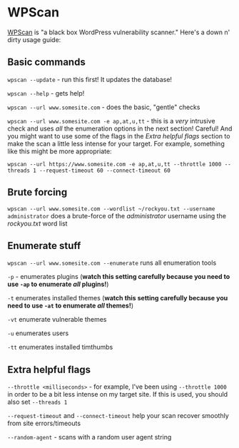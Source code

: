 # WPScan
[WPScan](https://wpscan.org/) is "a black box WordPress vulnerability scanner."  Here's a down n' dirty usage guide:

## Basic commands

`wpscan --update` - run this first!  It updates the database!

`wpscan --help` - gets help!

`wpscan --url www.somesite.com` - does the basic, "gentle" checks

`wpscan --url www.somesite.com -e ap,at,u,tt` - this is a *very* intrusive check and uses *all* the enumeration options in the next section!  Careful!  And you might want to use some of the flags in the *Extra helpful flags* section to make the scan a little less intense for your target.  For example, something like this might be more appropriate:

`wpscan --url https://www.somesite.com -e ap,at,u,tt --throttle 1000 --threads 1 --request-timeout 60 --connect-timeout 60`

## Brute forcing
`wpscan --url www.somesite.com --wordlist ~/rockyou.txt --username administrator` does a brute-force of the *administrator* username using the *rockyou.txt* word list

## Enumerate stuff
`wpscan --url www.somesite.com --enumerate` runs all enumeration tools

`-p` - enumerates plugins (**watch this setting carefully because you need to use `-ap` to enumerate *all* plugins!**)

`-t` enumerates installed themes (**watch this setting carefully because you need to use `-at` to enumerate *all* themes!**)

`-vt` enumerate vulnerable themes

`-u` enumerates users

`-tt` enumerates installed timthumbs

## Extra helpful flags

`--throttle <milliseconds>` - for example, I've been using `--throttle 1000` in order to be a bit less intense on my target site.  If this is used, you should also set `--threads 1`

`--request-timeout` and `--connect-timeout` help your scan recover smoothly from site errors/timeouts

`--random-agent` - scans with a random user agent string
